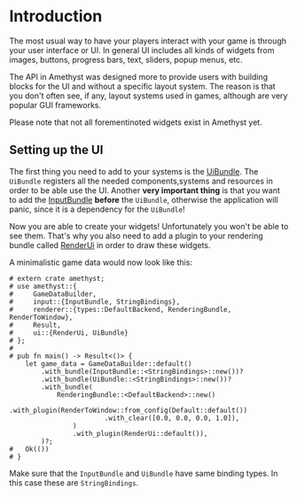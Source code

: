 # Introduction 

The most usual way to have your players interact with your game is through your user interface or UI.
In general UI includes all kinds of widgets from images, buttons, progress bars, text, sliders, popup menus, etc.

The API in Amethyst was designed more to provide users with building blocks for the UI and without 
a specific layout system. The reason is that you don't often see, if any, layout systems 
used in games, although are very popular GUI frameworks. 

Please note that not all forementinoted widgets exist in Amethyst yet.

## Setting up the UI

The first thing you need to add to your systems is the [UiBundle](https://docs.amethyst.rs/master/amethyst_ui/struct.UiBundle.html). The `UiBundle` registers
all the needed components,systems and resources in order to be able use the UI. Another **very important thing**
is that you want to add the [InputBundle](https://docs.amethyst.rs/master/amethyst_input/struct.InputBundle.html) 
**before** the `UiBundle`,
otherwise the application will panic, since it is a dependency for the `UiBundle`!

Now you are able to create your widgets! Unfortunately you won't be able to see them. That's why you also need 
to add a plugin to your rendering bundle called [RenderUi](https://docs.amethyst.rs/master/amethyst_ui/struct.RenderUi.html) in order
to draw these widgets.

A minimalistic game data would now look like this:  

```rust,edition2018,no_run,noplaypen
# extern crate amethyst;
# use amethyst::{
#     GameDataBuilder,
#     input::{InputBundle, StringBindings},
#     renderer::{types::DefaultBackend, RenderingBundle, RenderToWindow},
#     Result,
#     ui::{RenderUi, UiBundle}
# };
# 
# pub fn main() -> Result<()> {
    let game_data = GameDataBuilder::default()
        .with_bundle(InputBundle::<StringBindings>::new())?
        .with_bundle(UiBundle::<StringBindings>::new())?
        .with_bundle(
            RenderingBundle::<DefaultBackend>::new()
                .with_plugin(RenderToWindow::from_config(Default::default())
                        .with_clear([0.0, 0.0, 0.0, 1.0]),
                )
                .with_plugin(RenderUi::default()),
        )?;
#   Ok(())
# }
```

Make sure that the `InputBundle` and `UiBundle` have same binding types. In this case these
are `StringBindings`.